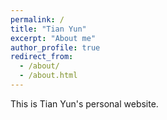 ```yaml
---
permalink: /
title: "Tian Yun"
excerpt: "About me"
author_profile: true
redirect_from: 
  - /about/
  - /about.html
---
```


This is Tian Yun's personal website.


